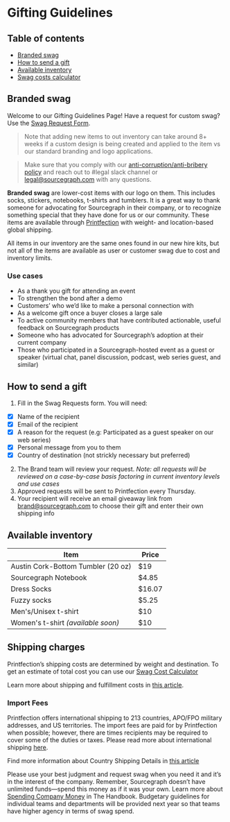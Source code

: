 # Gifting Guidelines

## Table of contents
- [Branded swag](#branded-swag)
- [How to send a gift](#how-to-send-a-gift)
- [Available inventory](#available-inventory)
- [Swag costs calculator](https://docs.google.com/spreadsheets/d/12qS2knJ75V5EXcm2Pjk9NKo7naJgMM9M_MOxAvyW-Oc/edit#gid=0)



## Branded swag

Welcome to our Gifting Guidelines Page! Have a request for custom swag? Use the [Swag Request Form](https://app.asana.com/0/1200419124213353/list).

>Note that adding new items to out inventory can take around 8+ weeks if a custom design is being created and applied to the item vs our standard branding and logo applications.

>Make sure that you comply with our [anti-corruption/anti-bribery policy](https://about.sourcegraph.com/handbook/people-ops/anti-corruption) and reach out to #legal slack channel or legal@sourcegraph.com with any questions. 

**Branded swag** are lower-cost items with our logo on them. This includes socks, stickers, notebooks, t-shirts and tumblers. It is a great way to thank someone for advocating for Sourcegraph in their company, or to recognize something special that they have done for us or our community. These items are available through [Printfection](https://www.printfection.com/swag/) with weight- and location-based global shipping.

All items in our inventory are the same ones found in our new hire kits, but not all of the items are available as user or customer swag due to cost and inventory limits.



### Use cases

- As a thank you gift for attending an event
- To strengthen the bond after a demo
- Customers’ who we’d like to make a personal connection with
- As a welcome gift once a buyer closes a large sale
- To active community members that have contributed actionable, useful feedback on Sourcegraph products
- Someone who has advocated for Sourcegraph’s adoption at their current company
- Those who participated in a Sourcegraph-hosted event as a guest or speaker (virtual chat, panel discussion, podcast, web series guest, and similar)


## How to send a gift 

1. Fill in the Swag Requests form. You will need:  
- [x] Name of the recipient
- [x] Email of the recipient
- [x] A reason for the request (e.g: Participated as a guest speaker on our web series)
- [x] Personal message from you to them
- [x] Country of destination (not strickly necessary but preferred) 
2. The Brand team will review  your request. *Note: all requests will be reviewed on a case-by-case basis factoring in current inventory levels and use cases*
3. Approved requests will be sent to Printfection every Thursday. 
4. Your recipient will receive an email giveaway link from brand@sourcegraph.com to choose their gift and enter their own shipping info


## Available inventory

|**Item**                                |**Price** |
|----------------------------------------|----------|
|Austin Cork-Bottom Tumbler (20 oz)      |$19       |
|Sourcegraph Notebook                    |$4.85     |
|Dress Socks                             |$16.07    |
|Fuzzy socks                             |$5.25     |
|Men's/Unisex t-shirt                    |$10       |
|Women's t-shirt *(available soon)*      |$10       |


## Shipping charges

Printfection’s shipping costs are determined by weight and destination. To get an estimate of total cost you can use our [Swag Cost Calculator](https://docs.google.com/spreadsheets/d/12qS2knJ75V5EXcm2Pjk9NKo7naJgMM9M_MOxAvyW-Oc/edit#gid=0)

Learn more about shipping and fulfillment costs in [this article](https://help.printfection.com/hc/en-us/articles/204467034-Example-shipping-fulfillment-costs).

### Import Fees 

Printfection offers international shipping to 213 countries, APO/FPO military addresses, and US territories. The import fees are paid for by Printfection when possible; however, there are times recipients may be required to cover some of the duties or taxes. Please read more about international shipping [here](https://help.printfection.com/hc/en-us/articles/201462224-International-shipping#:~:text=Printfection%20offers%20international%20shipping%20to,military%20addresses%2C%20and%20US%20territories).

Find more information about Country Shipping Details in [this article](https://help.printfection.com/hc/en-us/articles/114094181154-Country-shipping-details)

Please use your best judgment and request swag when you need it and it’s in the interest of the company. Remember, Sourcegraph doesn’t have unlimited funds—spend this money as if it was your own. Learn more about [Spending Company Money](https://about-docsite.sourcegraph.com/handbook/people-ops/spending-company-money#spending-company-money) in The Handbook. Budgetary guidelines for individual teams and departments will be provided next year so that teams have higher agency in terms of swag spend.



